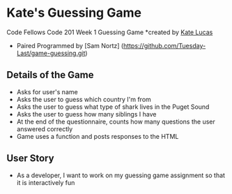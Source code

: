 # Kate's Guessing Game
Code Fellows Code 201 Week 1 Guessing Game
*created by [Kate Lucas](https://github.com/katepaulino/guessing-game.git)
* Paired Programmed by [Sam Nortz] (https://github.com/Tuesday-Last/game-guessing.git)

## Details of the Game
  - Asks for user's name
  - Asks the user to guess which country I'm from
  - Asks the user to guess what type of shark lives in the Puget Sound
  - Asks the user to guess how many siblings I have
  - At the end of the questionnaire, counts how many questions the user answered correctly
  - Game uses a function and posts responses to the HTML

## User Story
 - As a developer, I want to work on my guessing game assignment so that it is interactively fun
